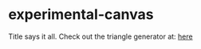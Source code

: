 # experimental-canvas
Title says it all.
Check out the triangle generator at: [here](https://oscarspalk.github.io/triangle-generation/)
